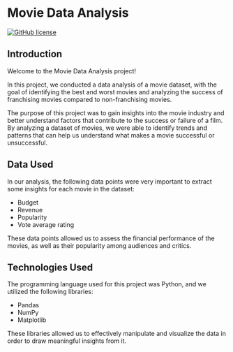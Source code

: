 # Movie Data Analysis
[![GitHub license](https://img.shields.io/github/license/Andre-LR/Web-Service-Spring-Boot)](https://github.com/Andre-LR/MoviesDataset-DataAnalysis/blob/master/LICENSE)

## Introduction

Welcome to the Movie Data Analysis project!

In this project, we conducted a data analysis of a movie dataset, with the goal of identifying the best and worst movies and analyzing the success of franchising movies compared to non-franchising movies.

The purpose of this project was to gain insights into the movie industry and better understand factors that contribute to the success or failure of a film. By analyzing a dataset of movies, we were able to identify trends and patterns that can help us understand what makes a movie successful or unsuccessful.

## Data Used

In our analysis, the following data points were very important to extract some insights for each movie in the dataset:
- Budget
- Revenue
- Popularity
- Vote average rating

These data points allowed us to assess the financial performance of the movies, as well as their popularity among audiences and critics.

## Technologies Used

The programming language used for this project was Python, and we utilized the following libraries:
- Pandas
- NumPy
- Matplotlib

These libraries allowed us to effectively manipulate and visualize the data in order to draw meaningful insights from it.

